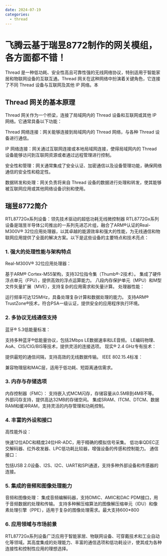 ```yaml
---
date: 2024-07-19
categories:
  - thread
---
```


# 飞腾云基于瑞昱8772制作的网关模组，各方面都不错！

<!-- more -->
Thread 是一种低功耗、安全性高且可靠性强的无线网络协议，特别适用于智能家居和物联网设备的互联互通。Thread 网关在这种网络中扮演着关键角色，它连接了不同 Thread 设备与互联网及其他 IP 网络。本

## Thread 网关的基本原理
Thread 网关作为一个桥梁，连接了局域网内的 Thread 设备和互联网或其他 IP 网络。它通常具备以下功能：

Thread 网络连接：网关能够连接到局域网内的 Thread 网络，与各种 Thread 设备进行通信。

IP 网络连接：网关通过互联网连接或本地局域网连接，使得局域网内的 Thread 设备能够访问到互联网资源或者通过远程管理进行控制。

安全性和管理：网关通常集成了安全认证、加密通信以及设备管理功能，确保网络通信的安全性和稳定性。

数据转发和处理：网关负责将来自 Thread 设备的数据进行处理和转发，使其能够被互联网应用或其他网络设备识别和使用。

## 瑞昱8772简介

RTL8772Gx系列设备：领先技术驱动的超低功耗无线微控制器
RTL8772Gx系列设备是瑞昱半导体公司推出的一系列先进芯片组，融合了ARM®认证的Real-M300V® 32位应用处理器，以其卓越的能源效率和强大的性能，为无线通信和物联网应用提供了全面的解决方案。以下是这些设备的主要特点和技术亮点：

### 1. 强大的处理性能与架构特点
Real-M300V® 32位应用处理器：

基于ARM® Cortex-M55架构，支持32位指令集（Thumb®-2技术）。
集成了硬件浮点单元（FPU），提供高效的浮点运算能力。
八段内存保护单元（MPU）和M型文件矢量扩展（MVE），支持复杂的应用需求和矢量计算。
处理器性能：

运行频率可达125MHz，具备处理复杂计算和数据处理的能力。
支持ARM® TrustZone®技术，符合PSA一级认证，提供安全的应用程序执行环境。
### 2. 多协议无线通信支持
蓝牙® 5.3低能量标准：

支持多种蓝牙®低能量协议，包括2Mbps LE数据速率和LE音频。
LE编码物理、AoA、CIS/CIG/BIS等技术，提供灵活的连接选项。
现实® 2.4 GHz专有技术：

提供最短的通信间隔，支持高效的无线数据传输。
IEEE 802.15.4标准：

兼容物理层和MAC层，适用于低功耗、短距离通信需求。
### 3. 内存与存储选项
内存控制器（FMC）：
支持嵌入式MCM闪存，存储容量从0.5MB到4MB不等。
外部闪存支持，提供高达32MB的存储空间。
集成SRAM、ITCM、DTCM、数据RAM和缓冲RAM，支持灵活的内存管理和功耗控制。
### 4. 丰富的外设和接口
高性能外设：

快速12位ADC和精度24位HR-ADC，用于精确的模拟信号采集。
低功率QDEC正交解码器、红外收发器、LPC低功耗比较器，增强设备的传感和控制能力。
通信接口：

包括USB 2.0设备、I2S、I2C、UART和SPI通道，支持多种外部设备和传感器的连接。
### 5. 集成的音频和图像处理能力
音频和图像处理：
集成音频编解码器，支持DMIC、AMIC和DAC PDM接口，用于音频数据的处理和传输。
支持多种解压缩算法的图像解压缩单元（IDU）和像素处理引擎（PPE），适用于复杂的图像处理需求。最大支持600*800
### 6. 应用领域与市场前景
RTL8772Gx系列设备广泛应用于智能家居、物联网设备、可穿戴技术和工业自动化等领域。其高度集成的处理能力、丰富的通信选项和低功耗设计，使其成为各种连接性和控制性应用的理想选择。

